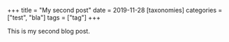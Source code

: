 +++
title = "My second post"
date = 2019-11-28
[taxonomies]
categories = ["test", "bla"]
tags = ["tag"]
+++

This is my second blog post.